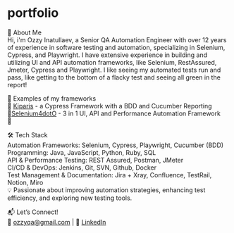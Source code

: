 # portfolio
👋 About Me  
Hi, i'm Ozzy Inatullaev, a Senior QA Automation Engineer with over 12 years of experience in software testing and automation, specializing in Selenium, Cypress, and Playwright. I have extensive experience in building and utilizing UI and API automation frameworks, like Selenium, RestAssured, Jmeter, Cypress and Playwright. I like seeing my automated tests run and pass, like getting to the bottom of a flacky test and seeing all green in the report!

🚀 Examples of my frameworks  
🔹 [Kiparis](https://github.com/icekingoz/kiparis_framework) - a Cypress Framework with a BDD and Cucumber Reporting  
🔹[Selenium4dotO](https://github.com/icekingoz/selenium4dotO) - 3 in 1 UI, API and Performance Automation Framework  
🔹

🛠 Tech Stack  
Automation Frameworks: Selenium, Cypress, Playwright, Cucumber (BDD)  
Programming: Java, JavaScript, Python, Ruby, SQL  
API & Performance Testing: REST Assured, Postman, JMeter  
CI/CD & DevOps: Jenkins, Git, SVN, Github, Docker  
Test Management & Documentation: Jira + Xray, Confluence, TestRail, Notion, Miro   
💡 Passionate about improving automation strategies, enhancing test efficiency, and exploring new testing tools.  

📬 Let’s Connect!  
📧 ozzyqa@gmail.com | 🔗 [LinkedIn](https://www.linkedin.com/in/ozzyinatullaev/)
